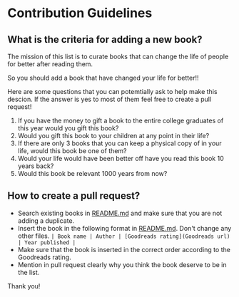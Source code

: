 # Contribution Guidelines

## What is the criteria for adding a new book?
The mission of this list is to curate books that can change the life of people for better after reading them.

So you should add a book that have changed your life for better!!

Here are some questions that you can potemtially ask to help make this descion. If the answer is yes to most of them feel free to create a pull request!

1. If you have the money to gift a book to the entire college graduates of this year would you gift this book?
2. Would you gift this book to your children at any point in their life?
3. If there are only 3 books that you can keep a physical copy of in your life, would this book be one of them?
4. Would your life would have been better off have you read this book 10 years back?
5. Would this book be relevant 1000 years from now?


## How to create a pull request?
- Search existing books in [README.md](README.md) and make sure that you are not adding a duplicate.
- Insert the book in the following format in [README.md](README.md). Don't change any other files.
  `| Book name | Author | [Goodreads rating](Goodreads url) | Year published |`
- Make sure that the book is inserted in the correct order according to the Goodreads rating.
- Mention in pull request clearly why you think the book deserve to be in the list.

Thank you!
